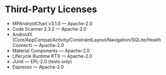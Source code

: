 ﻿# Third-Party Licenses
- MPAndroidChart v3.1.0 — Apache-2.0
- Code Scanner 2.3.2 — Apache-2.0
- AndroidX (Core/AppCompat/Activity/ConstraintLayout/Navigation/SQLite/Health Connect) — Apache-2.0
- Material Components — Apache-2.0
- Lifecycle Runtime KTX — Apache-2.0
- JUnit — EPL-2.0 (tests only)
- Espresso — Apache-2.0
